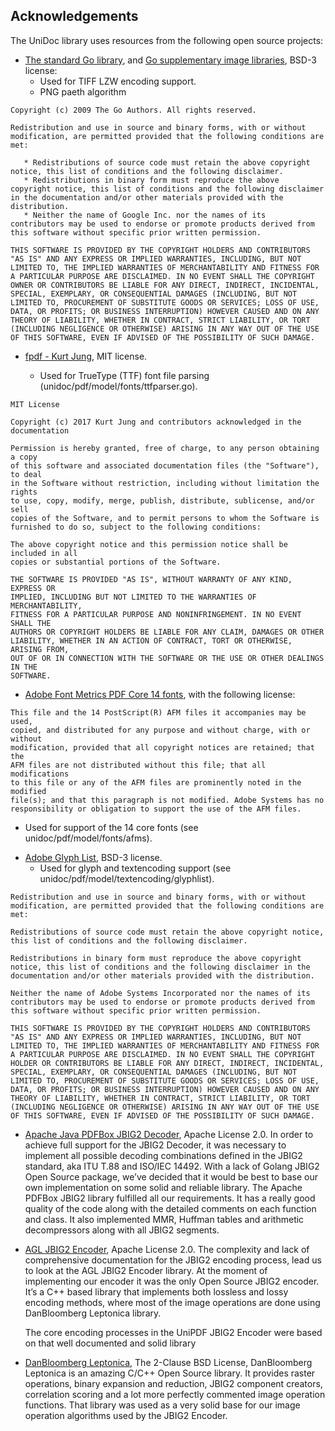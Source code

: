 Acknowledgements
----------------

The UniDoc library uses resources from the following open source projects:

* [The standard Go library](https://golang.org/pkg/#stdlib), 
and [Go supplementary image libraries](https://godoc.org/golang.org/x/image/tiff/lzw), BSD-3 license:
  - Used for TIFF LZW encoding support.
  - PNG paeth algorithm
  
```
Copyright (c) 2009 The Go Authors. All rights reserved.

Redistribution and use in source and binary forms, with or without
modification, are permitted provided that the following conditions are
met:

   * Redistributions of source code must retain the above copyright
notice, this list of conditions and the following disclaimer.
   * Redistributions in binary form must reproduce the above
copyright notice, this list of conditions and the following disclaimer
in the documentation and/or other materials provided with the
distribution.
   * Neither the name of Google Inc. nor the names of its
contributors may be used to endorse or promote products derived from
this software without specific prior written permission.

THIS SOFTWARE IS PROVIDED BY THE COPYRIGHT HOLDERS AND CONTRIBUTORS
"AS IS" AND ANY EXPRESS OR IMPLIED WARRANTIES, INCLUDING, BUT NOT
LIMITED TO, THE IMPLIED WARRANTIES OF MERCHANTABILITY AND FITNESS FOR
A PARTICULAR PURPOSE ARE DISCLAIMED. IN NO EVENT SHALL THE COPYRIGHT
OWNER OR CONTRIBUTORS BE LIABLE FOR ANY DIRECT, INDIRECT, INCIDENTAL,
SPECIAL, EXEMPLARY, OR CONSEQUENTIAL DAMAGES (INCLUDING, BUT NOT
LIMITED TO, PROCUREMENT OF SUBSTITUTE GOODS OR SERVICES; LOSS OF USE,
DATA, OR PROFITS; OR BUSINESS INTERRUPTION) HOWEVER CAUSED AND ON ANY
THEORY OF LIABILITY, WHETHER IN CONTRACT, STRICT LIABILITY, OR TORT
(INCLUDING NEGLIGENCE OR OTHERWISE) ARISING IN ANY WAY OUT OF THE USE
OF THIS SOFTWARE, EVEN IF ADVISED OF THE POSSIBILITY OF SUCH DAMAGE.
```


* [fpdf - Kurt Jung](https://github.com/jung-kurt/gofpdf), MIT license.

  - Used for TrueType (TTF) font file parsing (unidoc/pdf/model/fonts/ttfparser.go).
```
MIT License

Copyright (c) 2017 Kurt Jung and contributors acknowledged in the documentation

Permission is hereby granted, free of charge, to any person obtaining a copy
of this software and associated documentation files (the "Software"), to deal
in the Software without restriction, including without limitation the rights
to use, copy, modify, merge, publish, distribute, sublicense, and/or sell
copies of the Software, and to permit persons to whom the Software is
furnished to do so, subject to the following conditions:

The above copyright notice and this permission notice shall be included in all
copies or substantial portions of the Software.

THE SOFTWARE IS PROVIDED "AS IS", WITHOUT WARRANTY OF ANY KIND, EXPRESS OR
IMPLIED, INCLUDING BUT NOT LIMITED TO THE WARRANTIES OF MERCHANTABILITY,
FITNESS FOR A PARTICULAR PURPOSE AND NONINFRINGEMENT. IN NO EVENT SHALL THE
AUTHORS OR COPYRIGHT HOLDERS BE LIABLE FOR ANY CLAIM, DAMAGES OR OTHER
LIABILITY, WHETHER IN AN ACTION OF CONTRACT, TORT OR OTHERWISE, ARISING FROM,
OUT OF OR IN CONNECTION WITH THE SOFTWARE OR THE USE OR OTHER DEALINGS IN THE
SOFTWARE.
```

* [Adobe Font Metrics PDF Core 14 fonts](http://www.adobe.com/devnet/font.html), with the following license:
```
This file and the 14 PostScript(R) AFM files it accompanies may be used,
copied, and distributed for any purpose and without charge, with or without
modification, provided that all copyright notices are retained; that the
AFM files are not distributed without this file; that all modifications
to this file or any of the AFM files are prominently noted in the modified
file(s); and that this paragraph is not modified. Adobe Systems has no
responsibility or obligation to support the use of the AFM files.
```

  - Used for support of the 14 core fonts (see unidoc/pdf/model/fonts/afms).

* [Adobe Glyph List](https://github.com/adobe-type-tools/agl-aglfn), BSD-3 license.
  - Used for glyph and textencoding support (see unidoc/pdf/model/textencoding/glyphlist).

```
Redistribution and use in source and binary forms, with or without
modification, are permitted provided that the following conditions are
met:

Redistributions of source code must retain the above copyright notice,
this list of conditions and the following disclaimer.

Redistributions in binary form must reproduce the above copyright
notice, this list of conditions and the following disclaimer in the
documentation and/or other materials provided with the distribution.

Neither the name of Adobe Systems Incorporated nor the names of its
contributors may be used to endorse or promote products derived from
this software without specific prior written permission.

THIS SOFTWARE IS PROVIDED BY THE COPYRIGHT HOLDERS AND CONTRIBUTORS
"AS IS" AND ANY EXPRESS OR IMPLIED WARRANTIES, INCLUDING, BUT NOT
LIMITED TO, THE IMPLIED WARRANTIES OF MERCHANTABILITY AND FITNESS FOR
A PARTICULAR PURPOSE ARE DISCLAIMED. IN NO EVENT SHALL THE COPYRIGHT
HOLDER OR CONTRIBUTORS BE LIABLE FOR ANY DIRECT, INDIRECT, INCIDENTAL,
SPECIAL, EXEMPLARY, OR CONSEQUENTIAL DAMAGES (INCLUDING, BUT NOT
LIMITED TO, PROCUREMENT OF SUBSTITUTE GOODS OR SERVICES; LOSS OF USE,
DATA, OR PROFITS; OR BUSINESS INTERRUPTION) HOWEVER CAUSED AND ON ANY
THEORY OF LIABILITY, WHETHER IN CONTRACT, STRICT LIABILITY, OR TORT
(INCLUDING NEGLIGENCE OR OTHERWISE) ARISING IN ANY WAY OUT OF THE USE
OF THIS SOFTWARE, EVEN IF ADVISED OF THE POSSIBILITY OF SUCH DAMAGE.
```

* [Apache Java PDFBox JBIG2 Decoder](https://github.com/apache/pdfbox-jbig2), Apache License 2.0.
    In order to achieve full support for the JBIG2 Decoder, it was necessary to implement all possible decoding
    combinations defined in the JBIG2 standard, aka ITU T.88 and ISO/IEC 14492.
    With a lack of Golang JBIG2 Open Source package, we’ve decided that it would be best to base our own implementation
    on some solid and reliable library.
    The Apache PDFBox JBIG2 library fulfilled all our requirements. It has a really good quality of the code along with
    the detailed comments on each function and class. It also implemented  MMR, Huffman tables and arithmetic
    decompressors along with all JBIG2 segments.

* [AGL JBIG2 Encoder](https://github.com/agl/jbig2enc), Apache License 2.0.
    The complexity and lack of comprehensive documentation for the JBIG2 encoding process, lead us to look at the
    AGL JBIG2 Encoder library. At the moment of implementing our encoder it was the only Open Source JBIG2 encoder.
    It’s a C++ based library that implements both lossless and lossy encoding methods, where most of the image
    operations are done using DanBloomberg Leptonica library.

    The core encoding processes in the UniPDF JBIG2 Encoder were based on that well documented and solid library


* [DanBloomberg Leptonica](https://github.com/DanBloomberg/leptonica), The 2-Clause BSD License,
    DanBloomberg Leptonica is an amazing C/C++ Open Source library. It provides raster operations, binary expansion and
    reduction, JBIG2 component creators, correlation scoring and a lot more perfectly commented image operation functions.
    That library was used as a very solid base for our image operation algorithms used by the JBIG2 Encoder.
